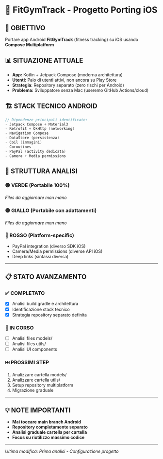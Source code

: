 # 📱 FitGymTrack - Progetto Porting iOS

## 🎯 OBIETTIVO
Portare app Android **FitGymTrack** (fitness tracking) su iOS usando **Compose Multiplatform**

## 📊 SITUAZIONE ATTUALE
- **App:** Kotlin + Jetpack Compose (moderna architettura)
- **Utenti:** Paio di utenti attivi, non ancora su Play Store
- **Strategia:** Repository separato (zero rischi per Android)
- **Problema:** Sviluppatore senza Mac (useremo GitHub Actions/cloud)

## 🏗️ STACK TECNICO ANDROID
```kotlin
// Dipendenze principali identificate:
- Jetpack Compose + Material3
- Retrofit + OkHttp (networking)
- Navigation Compose
- DataStore (persistenza)
- Coil (immagini)
- Coroutines
- PayPal (activity dedicata)
- Camera + Media permissions
```

## 📁 STRUTTURA ANALISI
### 🟢 VERDE (Portabile 100%)
*Files da aggiornare man mano*

### 🟡 GIALLO (Portabile con adattamenti)
*Files da aggiornare man mano*

### 🔴 ROSSO (Platform-specific)
- PayPal integration (diverso SDK iOS)
- Camera/Media permissions (diverse API iOS)
- Deep links (sintassi diversa)

---

## 📋 STATO AVANZAMENTO

### ✅ COMPLETATO
- [x] Analisi build.gradle e architettura
- [x] Identificazione stack tecnico
- [x] Strategia repository separato definita

### 🔄 IN CORSO
- [ ] Analisi files models/
- [ ] Analisi files utils/
- [ ] Analisi UI components

### ⏭️ PROSSIMI STEP
1. Analizzare cartella models/
2. Analizzare cartella utils/
3. Setup repository multiplatform
4. Migrazione graduale

---

## 💡 NOTE IMPORTANTI
- **Mai toccare main branch Android**
- **Repository completamente separato**
- **Analisi graduale cartella per cartella**
- **Focus su riutilizzo massimo codice**

---

*Ultima modifica: Prima analisi - Configurazione progetto*